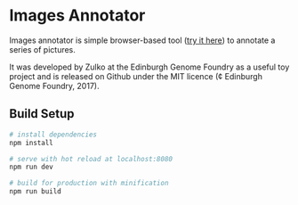 # Images Annotator

Images annotator is simple browser-based tool ([try it here](#)) to annotate a series of pictures.

It was developed by Zulko at the Edinburgh Genome Foundry as a useful toy project and is released on Github under the MIT licence (¢ Edinburgh Genome Foundry, 2017).

## Build Setup

``` bash
# install dependencies
npm install

# serve with hot reload at localhost:8080
npm run dev

# build for production with minification
npm run build
```
